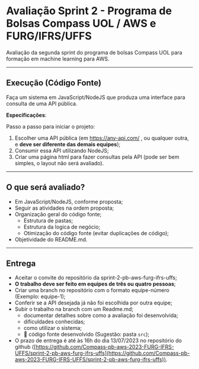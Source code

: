 # Avaliação Sprint 2 - Programa de Bolsas Compass UOL / AWS e FURG/IFRS/UFFS

Avaliação da segunda sprint do programa de bolsas Compass UOL para formação em machine learning para AWS.

***

## Execução (Código Fonte)

Faça um sistema em JavaScript/NodeJS que produza uma interface para consulta de uma API pública.

**Especificações**:

Passo a passo para iniciar o projeto:

1. Escolher uma API pública (em https://any-api.com/ , ou qualquer outra, e **deve ser diferente das demais equipes**);
2. Consumir essa API utilizando NodeJS;
3. Criar uma página html para fazer consultas pela API (pode ser bem simples, o layout não será avaliado).

***

## O que será avaliado?

- Em JavaScript/NodeJS, conforme proposta;
- Seguir as atividades na ordem proposta;
- Organização geral do código fonte;
  - Estrutura de pastas;
  - Estrutura da logica de negócio;
  - Otimização do código fonte (evitar duplicações de código);
- Objetividade do README.md.

***


## Entrega

- Aceitar o convite do repositório da sprint-2-pb-aws-furg-ifrs-uffs;
- **O trabalho deve ser feito em equipes de três ou quatro pessoas**;
- Criar uma branch no repositório com o formato equipe-número (Exemplo: equipe-1);
- Conferir se a API desejada já não foi escolhida por outra equipe;
- Subir o trabalho na branch com um Readme.md;
  - documentar detalhes sobre como a avaliação foi desenvolvida;
  - dificuldades conhecidas;
  - como utilizar o sistema;
  - 🔨 código fonte desenvolvido (Sugestão: pasta `src`);
- O prazo de entrega é até às 16h do dia 13/07/2023 no repositório do github ([https://github.com/Compass-pb-aws-2023-FURG-IFRS-UFFS/sprint-2-pb-aws-furg-ifrs-uffs](https://github.com/Compass-pb-aws-2023-FURG-IFRS-UFFS/sprint-2-pb-aws-furg-ifrs-uffs)).
